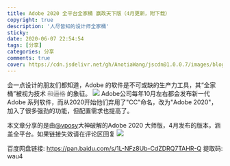 ```yaml
---
title: Adobe 2020 全平台全家桶 赢政天下版（4月更新，附下载）
copyright: true
description: '人尽皆知的设计师全家桶'
sticky: 
date: 2020-06-07 22:54:54
tags: [分享]
categories: 分享
comments: true
cover: https://cdn.jsdelivr.net/gh/AnotiaWang/jscdn@1.0.0.7/images/blog/Adobe2020/cover.jpg
---
```


会一点设计的朋友们都知道，Adobe 的软件是不可或缺的生产力工具，其“全家桶”被视为技术<font color=grey> ~~和逼格~~ </font>的象征。
![](https://cdn.jsdelivr.net/gh/AnotiaWang/jscdn@1.0.0.7/images/blog/Adobe2020/Adobe2020.jpg)
Adobe公司每年10月左右都会发布新一代 Adobe 系列软件，而从2020开始他们弃用了"CC"命名，改为"Adobe 2020"，加入了很多强劲的功能，但配置需求也提高了。

本文章分享的是由[@vposy](https://www.weibo.com/vposy)大神破解的Adobe 2020 大师版，4月发布的版本，涵盖全平台。如果链接失效请在评论区回复
![](https://cdn.jsdelivr.net/gh/AnotiaWang/jscdn@1.0.0.7/images/blog/Adobe2020/AdobeCC.jpg)

百度网盘链接: https://pan.baidu.com/s/1L-NFz8Ub-CdZDRQ7TAHR-Q 提取码: wau4